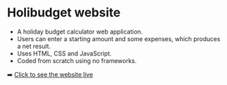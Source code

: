 # Holibudget website

- A holiday budget calculator web application. 
- Users can enter a starting amount and some expenses, which produces a net result. 
- Uses HTML, CSS and JavaScript.
- Coded from scratch using no frameworks. 

➡️ [Click to see the website live](https://carellerichards.github.io/holibudget/)
